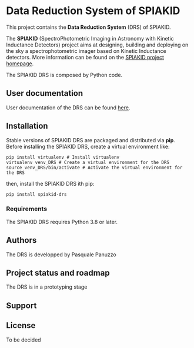 # Data Reduction System of SPIAKID

This project contains the **Data Reduction System** (DRS) of SPIAKID.

The **SPIAKID** (SpectroPhotometric Imaging in Astronomy with Kinetic Inductance Detectors) project aims at designing, building and deploying on the sky a spectrophotometric imager based on Kinetic Inductance detectors. More information can be found on the [SPIAKID project homepage](https://www.observatoiredeparis.psl.eu/spiakid.html).

The SPIAKID DRS is composed by Python code. 

## User documentation

User documentation of the DRS can be found [here](https://spiakid.pages.obspm.fr/DRS/index.html).

## Installation

Stable versions of SPIAKID DRS are packaged and distributed via **pip**. Before installing the SPIAKID DRS, create a virtual environment like:
```
pip install virtualenv # Install virtualenv
virtualenv venv_DRS # Create a virtual environment for the DRS
source venv_DRS/bin/activate # Activate the virtual environment for the DRS
```
then, install the SPIAKID DRS ith pip:
```
pip install spiakid-drs
```

### Requirements
The SPIAKID DRS requires Python 3.8 or later.



## Authors
The DRS is developped by Pasquale Panuzzo


## Project status and roadmap
The DRS is in a prototyping stage

## Support


## License
To be decided

